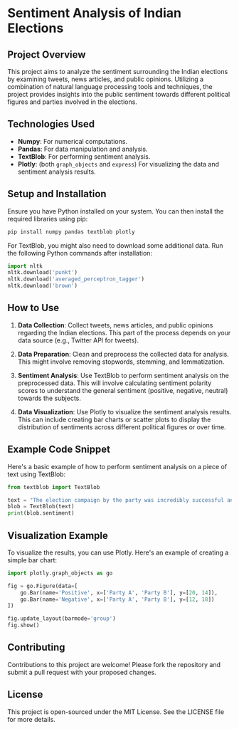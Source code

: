 # Sentiment Analysis of Indian Elections

## Project Overview
This project aims to analyze the sentiment surrounding the Indian elections by examining tweets, news articles, and public opinions. Utilizing a combination of natural language processing tools and techniques, the project provides insights into the public sentiment towards different political figures and parties involved in the elections.

## Technologies Used
- **Numpy**: For numerical computations.
- **Pandas**: For data manipulation and analysis.
- **TextBlob**: For performing sentiment analysis.
- **Plotly**: (both `graph_objects` and `express`) For visualizing the data and sentiment analysis results.

## Setup and Installation
Ensure you have Python installed on your system. You can then install the required libraries using pip:

```bash
pip install numpy pandas textblob plotly
```

For TextBlob, you might also need to download some additional data. Run the following Python commands after installation:

```python
import nltk
nltk.download('punkt')
nltk.download('averaged_perceptron_tagger')
nltk.download('brown')
```

## How to Use
1. **Data Collection**: Collect tweets, news articles, and public opinions regarding the Indian elections. This part of the process depends on your data source (e.g., Twitter API for tweets).

2. **Data Preparation**: Clean and preprocess the collected data for analysis. This might involve removing stopwords, stemming, and lemmatization.

3. **Sentiment Analysis**: Use TextBlob to perform sentiment analysis on the preprocessed data. This will involve calculating sentiment polarity scores to understand the general sentiment (positive, negative, neutral) towards the subjects.

4. **Data Visualization**: Use Plotly to visualize the sentiment analysis results. This can include creating bar charts or scatter plots to display the distribution of sentiments across different political figures or over time.

## Example Code Snippet
Here's a basic example of how to perform sentiment analysis on a piece of text using TextBlob:

```python
from textblob import TextBlob

text = "The election campaign by the party was incredibly successful and well-received."
blob = TextBlob(text)
print(blob.sentiment)
```

## Visualization Example
To visualize the results, you can use Plotly. Here's an example of creating a simple bar chart:

```python
import plotly.graph_objects as go

fig = go.Figure(data=[
    go.Bar(name='Positive', x=['Party A', 'Party B'], y=[20, 14]),
    go.Bar(name='Negative', x=['Party A', 'Party B'], y=[12, 18])
])

fig.update_layout(barmode='group')
fig.show()
```

## Contributing
Contributions to this project are welcome! Please fork the repository and submit a pull request with your proposed changes.

## License
This project is open-sourced under the MIT License. See the LICENSE file for more details.
